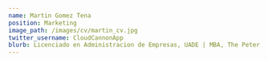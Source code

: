 ```yaml
---
name: Martin Gomez Tena
position: Marketing
image_path: /images/cv/martin_cv.jpg
twitter_username: CloudCannonApp
blurb: Licenciado en Administracion de Empresas, UADE | MBA, The Peter Drucker Managment Graduate School, Claremont University, CA, USA | Programador Android | Profesor de la Escuela de Negocios UCA | 25 Años de experiencia Corporativa, especializado en Estrategia, Management, Ventas, Liderazgo
---
```

